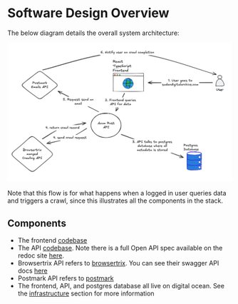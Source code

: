 # Software Design Overview

The below diagram details the overall system architecture:

![Software Architecture](./software_architecture.png)

Note that this flow is for what happens when a logged in user queries data and triggers a crawl, since this illustrates all the components
in the stack.

## Components

- The frontend [codebase](https://github.com/Sudan-Digital-Archive/sudan-digital-archive-frontend)
- The API [codebase](https://github.com/Sudan-Digital-Archive/sudan-digital-archive-api). Note there
  is a full Open API spec available on the redoc site 
  [here](https://api.sudandigitalarchive.com/sda-api/redoc).
- Browsertrix API refers to [browsertrix](https://browsertrix.com/). You can see their swagger API docs 
  [here](https://app.browsertrix.com/api/docs)
- Postmark API refers to [postmark](https://postmarkapp.com/)
- The frontend, API, and postgres database all live on digital ocean. See the [infrastructure](../infrastructure-design/index.md) section for more information
